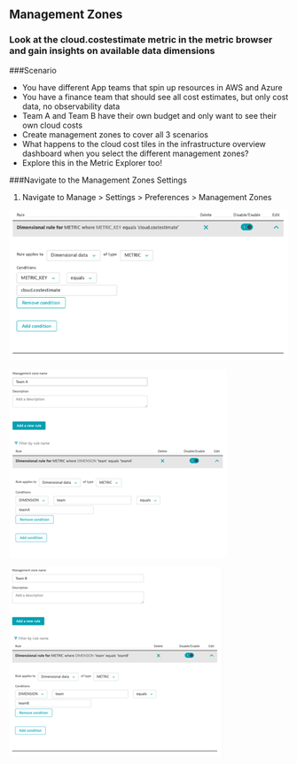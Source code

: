 ## Management Zones

### Look at the cloud.costestimate metric in the metric browser and gain insights on available data dimensions

###Scenario
- You have different App teams that spin up resources in AWS and Azure
- You have a finance team that should see all cost estimates, but only cost data, no observability data
- Team A and Team B have their own budget and only want to see their own cloud costs
- Create management zones to cover all 3 scenarios
- What happens to the cloud cost tiles in the infrastructure overview dashboard when you select the different management zones?
- Explore this in the Metric Explorer too!

###Navigate to the Management Zones Settings
1. Navigate to Manage > Settings > Preferences > Management Zones

![mgmtcost](../../assets/images/mgmtcost.png)

![mgmtteamA](../../assets/images/mgmtteamA.png)

![mgmtteamB](../../assets/images/mgmtteamB.png)
